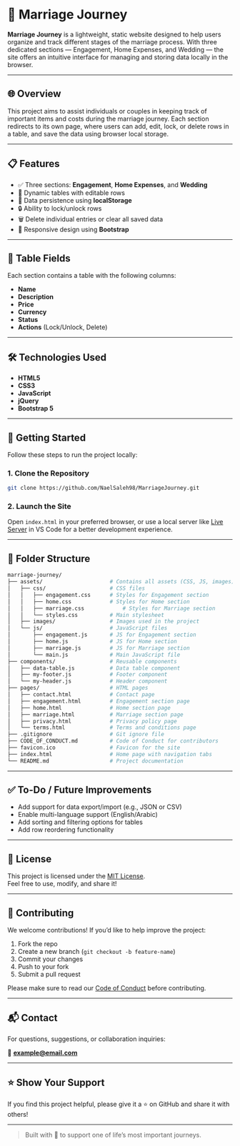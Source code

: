 # 💍 Marriage Journey

**Marriage Journey** is a lightweight, static website designed to help users organize and track different stages of the marriage process. With three dedicated sections — Engagement, Home Expenses, and Wedding — the site offers an intuitive interface for managing and storing data locally in the browser.

---

## 🌐 Overview

This project aims to assist individuals or couples in keeping track of important items and costs during the marriage journey. Each section redirects to its own page, where users can add, edit, lock, or delete rows in a table, and save the data using browser local storage.

---

## 📋 Features

- ✅ Three sections: **Engagement**, **Home Expenses**, and **Wedding**
- 🧾 Dynamic tables with editable rows
- 💾 Data persistence using **localStorage**
- 🔒 Ability to lock/unlock rows
- 🗑️ Delete individual entries or clear all saved data
- 📱 Responsive design using **Bootstrap**

---

## 📁 Table Fields

Each section contains a table with the following columns:

- **Name**
- **Description**
- **Price**
- **Currency**
- **Status**
- **Actions** (Lock/Unlock, Delete)

---

## 🛠️ Technologies Used

- **HTML5**
- **CSS3**
- **JavaScript**
- **jQuery**
- **Bootstrap 5**

---

## 🚀 Getting Started

Follow these steps to run the project locally:

### 1. Clone the Repository

```bash
git clone https://github.com/NaelSaleh98/MarriageJourney.git
```

### 2. Launch the Site

Open `index.html` in your preferred browser, or use a local server like [Live Server](https://marketplace.visualstudio.com/items?itemName=ritwickdey.LiveServer) in VS Code for a better development experience.

---

## 📂 Folder Structure

```bash
marriage-journey/
├── assets/						# Contains all assets (CSS, JS, images)
│   ├── css/					# CSS files
│   │   ├── engagement.css		# Styles for Engagement section
│   │   ├── home.css			# Styles for Home section
│   │   ├── marriage.css			# Styles for Marriage section
│   │   └── styles.css			# Main stylesheet
│   ├── images/					# Images used in the project
│   └── js/						# JavaScript files
│       ├── engagement.js		# JS for Engagement section
│       ├── home.js				# JS for Home section
│       ├── marriage.js			# JS for Marriage section
│       └── main.js				# Main JavaScript file
├── components/					# Reusable components
│   ├── data-table.js			# Data table component
│   ├── my-footer.js			# Footer component
│   └── my-header.js			# Header component
├── pages/						# HTML pages
│   ├── contact.html			# Contact page
│   ├── engagement.html			# Engagement section page
│   ├── home.html				# Home section page
│   ├── marriage.html			# Marriage section page
│   ├── privacy.html			# Privacy policy page
│   └── terms.html				# Terms and conditions page
├── .gitignore					# Git ignore file
├── CODE_OF_CONDUCT.md			# Code of Conduct for contributors
├── favicon.ico					# Favicon for the site
├── index.html					# Home page with navigation tabs
└── README.md					# Project documentation
```

---

## ✅ To-Do / Future Improvements

- Add support for data export/import (e.g., JSON or CSV)
- Enable multi-language support (English/Arabic)
- Add sorting and filtering options for tables
- Add row reordering functionality

---

## 📜 License

This project is licensed under the [MIT License](LICENSE).  
Feel free to use, modify, and share it!

---

## 🤝 Contributing

We welcome contributions! If you’d like to help improve the project:

1. Fork the repo
2. Create a new branch (`git checkout -b feature-name`)
3. Commit your changes
4. Push to your fork
5. Submit a pull request

Please make sure to read our [Code of Conduct](CODE_OF_CONDUCT.md) before contributing.

---

## 📬 Contact

For questions, suggestions, or collaboration inquiries:

📧 **example@email.com**

---

## ⭐ Show Your Support

If you find this project helpful, please give it a ⭐ on GitHub and share it with others!

---

> Built with 💙 to support one of life’s most important journeys.